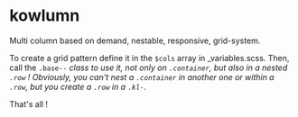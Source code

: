 kowlumn
=======

Multi column based on demand, nestable, responsive, grid-system.

To create a grid pattern define it in the <code>$cols</code> array in _variables.scss.
Then, call the <code>.base--*</code> class to use it, not only on <code>.container</code>, but also in a nested <code>.row</code> !
Obviously, you can't nest a <code>.container</code> in another one or within a <code>.row</code>, but you create a <code>.row</code> in a <code>.kl-*</code>.

That's all !
